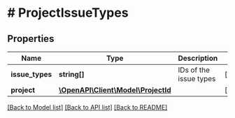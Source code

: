 # # ProjectIssueTypes

## Properties

Name | Type | Description | Notes
------------ | ------------- | ------------- | -------------
**issue_types** | **string[]** | IDs of the issue types | [optional]
**project** | [**\OpenAPI\Client\Model\ProjectId**](ProjectId.md) |  | [optional]

[[Back to Model list]](../../README.md#models) [[Back to API list]](../../README.md#endpoints) [[Back to README]](../../README.md)
